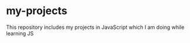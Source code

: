 # my-projects
This repository includes my projects in JavaScript which I am doing while learning JS
